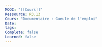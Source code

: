 ```yaml
---
MOOC: "[[Cours]]"
Ressource: R3.13
Cours: "Documentaire : Gueule de l'emploi"
Date: 
tags: 
Complete: false
Learned: false
---
```

